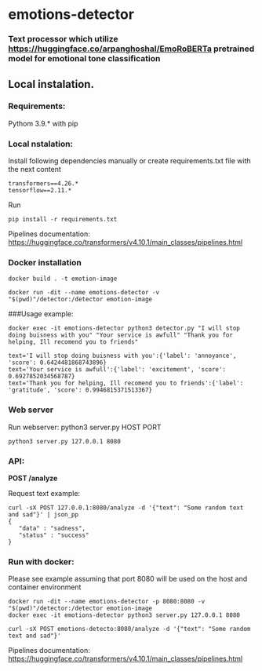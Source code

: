 # emotions-detector
### Text processor which utilize https://huggingface.co/arpanghoshal/EmoRoBERTa pretrained model for emotional tone classification

## Local instalation. 

### Requirements:
Pythom 3.9.* with pip

### Local nstalation:

Install following dependencies manually or create requirements.txt file with the next content

```
transformers==4.26.*
tensorflow==2.11.*
```

Run 
```
pip install -r requirements.txt
```

Pipelines documentation:
https://huggingface.co/transformers/v4.10.1/main_classes/pipelines.html



### Docker installation

 ```
 docker build . -t emotion-image
 ```
 
```
docker run -dit --name emotions-detector -v "$(pwd)"/detector:/detector emotion-image
```

###Usage example:
```
docker exec -it emotions-detector python3 detector.py "I will stop doing buisness with you" "Your service is awfull" "Thank you for helping, Ill recomend you to friends"

text='I will stop doing buisness with you':{'label': 'annoyance', 'score': 0.6424481868743896}
text='Your service is awfull':{'label': 'excitement', 'score': 0.6927852034568787}
text='Thank you for helping, Ill recomend you to friends':{'label': 'gratitude', 'score': 0.9946815371513367}
```

### Web server 

Run webserver: python3 server.py HOST PORT

```
python3 server.py 127.0.0.1 8080
```

### API: 
**POST /analyze**

Request text example:
```
curl -sX POST 127.0.0.1:8080/analyze -d '{"text": "Some random text and sad"}' | json_pp
{
   "data" : "sadness",
   "status" : "success"
}

```

### Run with docker:

Please see example assuming that port 8080 will be used on the host and container environment

```
docker run -dit --name emotions-detector -p 8080:8080 -v "$(pwd)"/detector:/detector emotion-image
docker exec -it emotions-detector python3 server.py 127.0.0.1 8080

curl -sX POST emotions-detecto:8080/analyze -d '{"text": "Some random text and sad"}'
```

Pipelines documentation:
https://huggingface.co/transformers/v4.10.1/main_classes/pipelines.html
